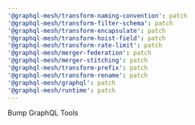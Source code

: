 ```yaml
---
'@graphql-mesh/transform-naming-convention': patch
'@graphql-mesh/transform-filter-schema': patch
'@graphql-mesh/transform-encapsulate': patch
'@graphql-mesh/transform-hoist-field': patch
'@graphql-mesh/transform-rate-limit': patch
'@graphql-mesh/merger-federation': patch
'@graphql-mesh/merger-stitching': patch
'@graphql-mesh/transform-prefix': patch
'@graphql-mesh/transform-rename': patch
'@graphql-mesh/graphql': patch
'@graphql-mesh/runtime': patch
---
```


Bump GraphQL Tools
